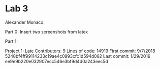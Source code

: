 # Lab 3
Alexander Monaco

Part 0:
Insert two screenshots from latex

Part 1:

Project 1: Late
Contributors: 9
Lines of code: 14919
First commit: 9/7/2018 5248bf4ff99114233c19ae4c0993cfc1d594d062
Last commit: 1/29/2019 ee9e9b220e032907ecc546e3bf9d4d0a243eec5d
